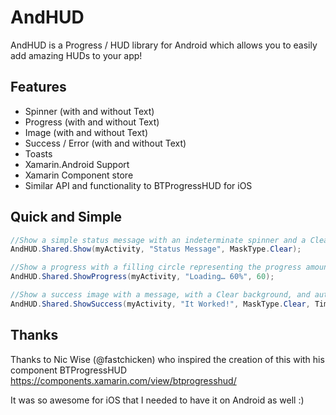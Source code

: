 AndHUD
==========

AndHUD is a Progress / HUD library for Android which allows you to easily add amazing HUDs to your app!

Features
--------
 - Spinner (with and without Text)
 - Progress (with and without Text)
 - Image (with and without Text)
 - Success / Error (with and without Text)
 - Toasts
 - Xamarin.Android Support
 - Xamarin Component store
 - Similar API and functionality to BTProgressHUD for iOS
 

Quick and Simple
----------------
```csharp
//Show a simple status message with an indeterminate spinner and a Clear background
AndHUD.Shared.Show(myActivity, "Status Message", MaskType.Clear);

//Show a progress with a filling circle representing the progress amount, showing 60% full
AndHUD.Shared.ShowProgress(myActivity, "Loading… 60%", 60);

//Show a success image with a message, with a Clear background, and auto-dismiss after 2 seconds
AndHUD.Shared.ShowSuccess(myActivity, "It Worked!", MaskType.Clear, TimeSpan.FromSeconds(2));
```


Thanks
------
Thanks to Nic Wise (@fastchicken) who inspired the creation of this with his component BTProgressHUD https://components.xamarin.com/view/btprogresshud/

It was so awesome for iOS that I needed to have it on Android as well :)

